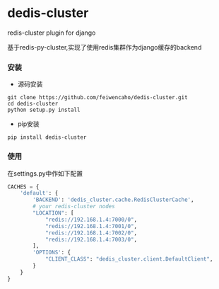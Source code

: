 # dedis-cluster
redis-cluster plugin for django

基于redis-py-cluster,实现了使用redis集群作为django缓存的backend

### 安装

- 源码安装

```
git clone https://github.com/feiwencaho/dedis-cluster.git
cd dedis-cluster
python setup.py install
```

- pip安装

```
pip install dedis-cluster
```

### 使用
在settings.py中作如下配置
```python
CACHES = {
    'default': {
        'BACKEND': 'dedis_cluster.cache.RedisClusterCache',
        # your redis-cluster nodes
        "LOCATION": [
            "redis://192.168.1.4:7000/0",
            "redis://192.168.1.4:7001/0",
            "redis://192.168.1.4:7002/0",
            "redis://192.168.1.4:7003/0",
        ],
        'OPTIONS': {
            "CLIENT_CLASS": "dedis_cluster.client.DefaultClient",
        }
    }
}
```

